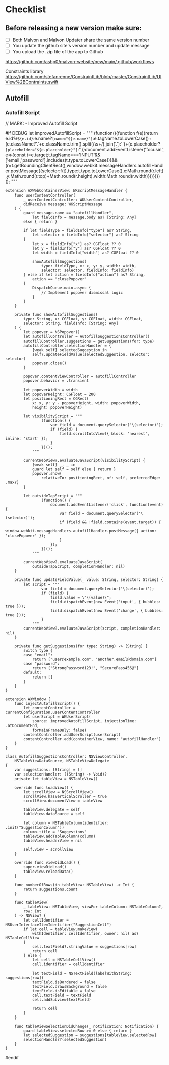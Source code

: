 # Checklist

## Before releasing a new version make sure:
- [ ] Both Malvon and Malvon Updater share the same version number
- [ ] You update the github site's version number and update message
- [ ] You upload the .zip file of the app to Github

https://github.com/ashp0/malvon-website/new/main/.github/workflows

Constraints library
https://github.com/stefanrenne/ConstraintLib/blob/master/ConstraintLib/UIView%2BContraints.swift




## Autofill

### Autofill Script

// MARK: - Improved Autofill Script

#if DEBUG
    let improvedAutofillScript = """
        (function(){function f(e){return e.id?`#${e.id}`:e.name?`[name="${e.name}"]`:e.tagName.toLowerCase()+(e.className?'.'+e.className.trim().split(/\\s+/).join('.'):'')+(e.placeholder?`[placeholder="${e.placeholder}"]`:'')}document.addEventListener('focusin',e=>{const t=e.target;t.tagName==='INPUT'&&['email','password'].includes(t.type.toLowerCase())&&(r=t.getBoundingClientRect(),window.webkit.messageHandlers.autofillHandler.postMessage({selector:f(t),type:t.type.toLowerCase(),x:Math.round(r.left),y:Math.round(r.top)+Math.round(r.height),width:Math.round(r.width)}))})})();
        """

    extension AXWebContainerView: WKScriptMessageHandler {
        func userContentController(
            _ userContentController: WKUserContentController,
            didReceive message: WKScriptMessage
        ) {
            guard message.name == "autofillHandler",
                let fieldInfo = message.body as? [String: Any]
            else { return }

            if let fieldType = fieldInfo["type"] as? String,
                let selector = fieldInfo["selector"] as? String
            {
                let x = fieldInfo["x"] as? CGFloat ?? 0
                let y = fieldInfo["y"] as? CGFloat ?? 0
                let width = fieldInfo["width"] as? CGFloat ?? 0

                showAutofillSuggestions(
                    type: fieldType, x: x, y: y, width: width,
                    selector: selector, fieldInfo: fieldInfo)
            } else if let action = fieldInfo["action"] as? String,
                action == "closePopover"
            {
                DispatchQueue.main.async {
                    // Implement popover dismissal logic
                }
            }
        }

        private func showAutofillSuggestions(
            type: String, x: CGFloat, y: CGFloat, width: CGFloat,
            selector: String, fieldInfo: [String: Any]
        ) {
            let popover = NSPopover()
            let autofillController = AutofillSuggestionsController()
            autofillController.suggestions = getSuggestions(for: type)
            autofillController.selectionHandler = {
                [weak self] selectedSuggestion in
                self?.updateFieldValue(selectedSuggestion, selector: selector)
                popover.close()
            }

            popover.contentViewController = autofillController
            popover.behavior = .transient

            let popoverWidth = width
            let popoverHeight: CGFloat = 200
            let positioningRect = CGRect(
                x: x, y: y - popoverHeight, width: popoverWidth,
                height: popoverHeight)

            let visibilityScript = """
                    (function() {
                        var field = document.querySelector('\(selector)');
                        if (field) {
                            field.scrollIntoView({ block: 'nearest', inline: 'start' });
                        }
                    })();
                """

            currentWebView?.evaluateJavaScript(visibilityScript) {
                [weak self] _, _ in
                guard let self = self else { return }
                popover.show(
                    relativeTo: positioningRect, of: self, preferredEdge: .maxY)
            }

            let outsideTapScript = """
                    (function() {
                        document.addEventListener('click', function(event) {
                            var field = document.querySelector('\(selector)');
                            if (field && !field.contains(event.target)) {
                                window.webkit.messageHandlers.autofillHandler.postMessage({ action: 'closePopover' });
                            }
                        });
                    })();
                """

            currentWebView?.evaluateJavaScript(
                outsideTapScript, completionHandler: nil)
        }

        private func updateFieldValue(_ value: String, selector: String) {
            let script = """
                    var field = document.querySelector('\(selector)');
                    if (field) {
                        field.value = \"\(value)\";
                        field.dispatchEvent(new Event('input', { bubbles: true }));
                        field.dispatchEvent(new Event('change', { bubbles: true }));
                    }
                """
            currentWebView?.evaluateJavaScript(script, completionHandler: nil)
        }

        private func getSuggestions(for type: String) -> [String] {
            switch type {
            case "email":
                return ["user@example.com", "another.email@domain.com"]
            case "password":
                return ["StrongPassword123!", "SecurePass456@"]
            default:
                return []
            }
        }
    }

    extension AXWindow {
        func injectAutofillScript() {
            let contentController = currentConfiguration.userContentController
            let userScript = WKUserScript(
                source: improvedAutofillScript, injectionTime: .atDocumentEnd,
                forMainFrameOnly: false)
            contentController.addUserScript(userScript)
            contentController.add(containerView, name: "autofillHandler")
        }
    }

    class AutofillSuggestionsController: NSViewController,
        NSTableViewDataSource, NSTableViewDelegate
    {
        var suggestions: [String] = []
        var selectionHandler: ((String) -> Void)?
        private let tableView = NSTableView()

        override func loadView() {
            let scrollView = NSScrollView()
            scrollView.hasVerticalScroller = true
            scrollView.documentView = tableView

            tableView.delegate = self
            tableView.dataSource = self

            let column = NSTableColumn(identifier: .init("SuggestionColumn"))
            column.title = "Suggestions"
            tableView.addTableColumn(column)
            tableView.headerView = nil

            self.view = scrollView
        }

        override func viewDidLoad() {
            super.viewDidLoad()
            tableView.reloadData()
        }

        func numberOfRows(in tableView: NSTableView) -> Int {
            return suggestions.count
        }

        func tableView(
            _ tableView: NSTableView, viewFor tableColumn: NSTableColumn?,
            row: Int
        ) -> NSView? {
            let cellIdentifier = NSUserInterfaceItemIdentifier("SuggestionCell")
            if let cell = tableView.makeView(
                withIdentifier: cellIdentifier, owner: nil) as? NSTableCellView
            {
                cell.textField?.stringValue = suggestions[row]
                return cell
            } else {
                let cell = NSTableCellView()
                cell.identifier = cellIdentifier

                let textField = NSTextField(labelWithString: suggestions[row])
                textField.isBordered = false
                textField.drawsBackground = false
                textField.isEditable = false
                cell.textField = textField
                cell.addSubview(textField)

                return cell
            }
        }

        func tableViewSelectionDidChange(_ notification: Notification) {
            guard tableView.selectedRow >= 0 else { return }
            let selectedSuggestion = suggestions[tableView.selectedRow]
            selectionHandler?(selectedSuggestion)
        }
    }

#endif

